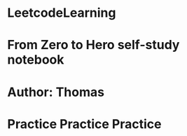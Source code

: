 # LeetcodeLearning
# From Zero to Hero self-study notebook
# Author: Thomas
# Practice Practice Practice
